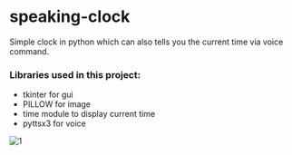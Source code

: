 # speaking-clock
Simple clock in python which can also tells you the current time via voice command.</br>

### Libraries used in this project:</br>
* tkinter for gui </br>
* PILLOW for image </br>
* time module to display current time</br>
* pyttsx3 for voice </br>



![1](https://user-images.githubusercontent.com/87118384/186119895-e99deb2d-4cce-412c-9a5e-5fb89cc2d2a8.PNG)
